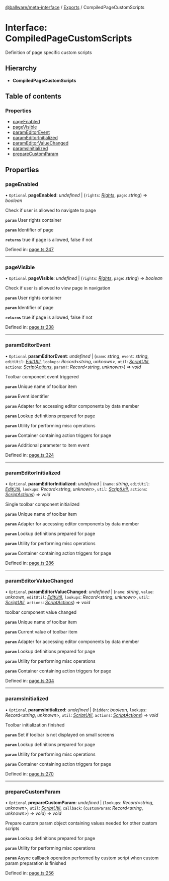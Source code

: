 [@ballware/meta-interface](../README.md) / [Exports](../modules.md) / CompiledPageCustomScripts

# Interface: CompiledPageCustomScripts

Definition of page specific custom scripts

## Hierarchy

* **CompiledPageCustomScripts**

## Table of contents

### Properties

- [pageEnabled](compiledpagecustomscripts.md#pageenabled)
- [pageVisible](compiledpagecustomscripts.md#pagevisible)
- [paramEditorEvent](compiledpagecustomscripts.md#parameditorevent)
- [paramEditorInitialized](compiledpagecustomscripts.md#parameditorinitialized)
- [paramEditorValueChanged](compiledpagecustomscripts.md#parameditorvaluechanged)
- [paramsInitialized](compiledpagecustomscripts.md#paramsinitialized)
- [prepareCustomParam](compiledpagecustomscripts.md#preparecustomparam)

## Properties

### pageEnabled

• `Optional` **pageEnabled**: *undefined* \| (`rights`: [*Rights*](rights.md), `page`: *string*) => *boolean*

Check if user is allowed to navigate to page

**`param`** User rights container

**`param`** Identifier of page

**`returns`** true if page is allowed, false if not

Defined in: [page.ts:247](https://github.com/frankball/ballware-meta-interface/blob/157bdb2/src/page.ts#L247)

___

### pageVisible

• `Optional` **pageVisible**: *undefined* \| (`rights`: [*Rights*](rights.md), `page`: *string*) => *boolean*

Check if user is allowed to view page in navigation

**`param`** User rights container

**`param`** Identifier of page

**`returns`** true if page is allowed, false if not

Defined in: [page.ts:238](https://github.com/frankball/ballware-meta-interface/blob/157bdb2/src/page.ts#L238)

___

### paramEditorEvent

• `Optional` **paramEditorEvent**: *undefined* \| (`name`: *string*, `event`: *string*, `editUtil`: [*EditUtil*](editutil.md), `lookups`: *Record*<*string*, *unknown*\>, `util`: [*ScriptUtil*](scriptutil.md), `actions`: [*ScriptActions*](scriptactions.md), `param?`: *Record*<*string*, *unknown*\>) => *void*

Toolbar component event triggered

**`param`** Unique name of toolbar item

**`param`** Event identifier

**`param`** Adapter for accessing editor components by data member

**`param`** Lookup definitions prepared for page

**`param`** Utility for performing misc operations

**`param`** Container containing action triggers for page

**`param`** Additional parameter to item event

Defined in: [page.ts:324](https://github.com/frankball/ballware-meta-interface/blob/157bdb2/src/page.ts#L324)

___

### paramEditorInitialized

• `Optional` **paramEditorInitialized**: *undefined* \| (`name`: *string*, `editUtil`: [*EditUtil*](editutil.md), `lookups`: *Record*<*string*, *unknown*\>, `util`: [*ScriptUtil*](scriptutil.md), `actions`: [*ScriptActions*](scriptactions.md)) => *void*

Single toolbar component initialized

**`param`** Unique name of toolbar item

**`param`** Adapter for accessing editor components by data member

**`param`** Lookup definitions prepared for page

**`param`** Utility for performing misc operations

**`param`** Container containing action triggers for page

Defined in: [page.ts:286](https://github.com/frankball/ballware-meta-interface/blob/157bdb2/src/page.ts#L286)

___

### paramEditorValueChanged

• `Optional` **paramEditorValueChanged**: *undefined* \| (`name`: *string*, `value`: *unknown*, `editUtil`: [*EditUtil*](editutil.md), `lookups`: *Record*<*string*, *unknown*\>, `util`: [*ScriptUtil*](scriptutil.md), `actions`: [*ScriptActions*](scriptactions.md)) => *void*

toolbar component value changed

**`param`** Unique name of toolbar item

**`param`** Current value of toolbar item

**`param`** Adapter for accessing editor components by data member

**`param`** Lookup definitions prepared for page

**`param`** Utility for performing misc operations

**`param`** Container containing action triggers for page

Defined in: [page.ts:304](https://github.com/frankball/ballware-meta-interface/blob/157bdb2/src/page.ts#L304)

___

### paramsInitialized

• `Optional` **paramsInitialized**: *undefined* \| (`hidden`: *boolean*, `lookups`: *Record*<*string*, *unknown*\>, `util`: [*ScriptUtil*](scriptutil.md), `actions`: [*ScriptActions*](scriptactions.md)) => *void*

Toolbar initialization finished

**`param`** Set if toolbar is not displayed on small screens

**`param`** Lookup definitions prepared for page

**`param`** Utility for performing misc operations

**`param`** Container containing action triggers for page

Defined in: [page.ts:270](https://github.com/frankball/ballware-meta-interface/blob/157bdb2/src/page.ts#L270)

___

### prepareCustomParam

• `Optional` **prepareCustomParam**: *undefined* \| (`lookups`: *Record*<*string*, *unknown*\>, `util`: [*ScriptUtil*](scriptutil.md), `callback`: (`customParam`: *Record*<*string*, *unknown*\>) => *void*) => *void*

Prepare custom param object containing values needed for other custom scripts

**`param`** Lookup definitions prepared for page

**`param`** Utility for performing misc operations

**`param`** Async callback operation performed by custom script when custom param preparation is finished

Defined in: [page.ts:256](https://github.com/frankball/ballware-meta-interface/blob/157bdb2/src/page.ts#L256)
